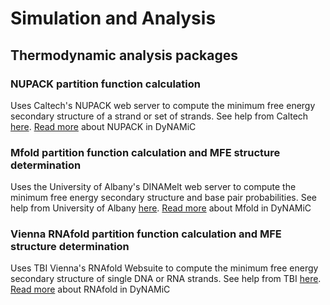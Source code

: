 Simulation and Analysis
=======================

## Thermodynamic analysis packages

### NUPACK partition function calculation
Uses Caltech's NUPACK web server to compute the minimum free energy secondary structure of a strand or set of strands. See help from Caltech [here](http://nupack.org/partition/info?page_name=new). [Read more](nupack) about NUPACK in DyNAMiC

### Mfold partition function calculation and MFE structure determination 
Uses the University of Albany's DINAMelt web server to compute the minimum free energy secondary structure and base pair probabilities. See help from University of Albany [here](http://mfold.rna.albany.edu/?q=DINAMelt/help-quickfold). [Read more](mfold) about Mfold in DyNAMiC
	
### Vienna RNAfold partition function calculation and MFE structure determination 
Uses TBI Vienna's RNAfold Websuite to compute the minimum free energy secondary structure of single DNA or RNA strands. See help from TBI [here](http://rna.tbi.univie.ac.at/help.html). [Read more](rnafold) about RNAfold in DyNAMiC
